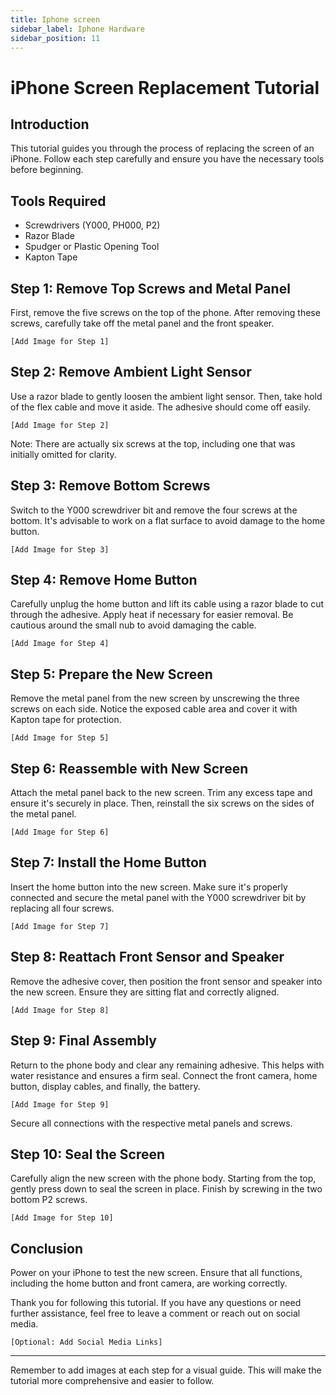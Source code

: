 ```yaml
---
title: Iphone screen
sidebar_label: Iphone Hardware
sidebar_position: 11
---
```



# iPhone Screen Replacement Tutorial

## Introduction

This tutorial guides you through the process of replacing the screen of an iPhone. Follow each step carefully and ensure you have the necessary tools before beginning.

## Tools Required

- Screwdrivers (Y000, PH000, P2)
- Razor Blade
- Spudger or Plastic Opening Tool
- Kapton Tape

## Step 1: Remove Top Screws and Metal Panel

First, remove the five screws on the top of the phone. After removing these screws, carefully take off the metal panel and the front speaker.

`[Add Image for Step 1]`

## Step 2: Remove Ambient Light Sensor

Use a razor blade to gently loosen the ambient light sensor. Then, take hold of the flex cable and move it aside. The adhesive should come off easily.

`[Add Image for Step 2]`

Note: There are actually six screws at the top, including one that was initially omitted for clarity.

## Step 3: Remove Bottom Screws

Switch to the Y000 screwdriver bit and remove the four screws at the bottom. It's advisable to work on a flat surface to avoid damage to the home button.

`[Add Image for Step 3]`

## Step 4: Remove Home Button
Carefully unplug the home button and lift its cable using a razor blade to cut through the adhesive. Apply heat if necessary for easier removal. Be cautious around the small nub to avoid damaging the cable.

`[Add Image for Step 4]`

## Step 5: Prepare the New Screen

Remove the metal panel from the new screen by unscrewing the three screws on each side. Notice the exposed cable area and cover it with Kapton tape for protection.

`[Add Image for Step 5]`

## Step 6: Reassemble with New Screen

Attach the metal panel back to the new screen. Trim any excess tape and ensure it's securely in place. Then, reinstall the six screws on the sides of the metal panel.

`[Add Image for Step 6]`

## Step 7: Install the Home Button

Insert the home button into the new screen. Make sure it's properly connected and secure the metal panel with the Y000 screwdriver bit by replacing all four screws.

`[Add Image for Step 7]`

## Step 8: Reattach Front Sensor and Speaker

Remove the adhesive cover, then position the front sensor and speaker into the new screen. Ensure they are sitting flat and correctly aligned.

`[Add Image for Step 8]`

## Step 9: Final Assembly
Return to the phone body and clear any remaining adhesive. This helps with water resistance and ensures a firm seal. Connect the front camera, home button, display cables, and finally, the battery.

`[Add Image for Step 9]`

Secure all connections with the respective metal panels and screws.

## Step 10: Seal the Screen

Carefully align the new screen with the phone body. Starting from the top, gently press down to seal the screen in place. Finish by screwing in the two bottom P2 screws.

`[Add Image for Step 10]`

## Conclusion

Power on your iPhone to test the new screen. Ensure that all functions, including the home button and front camera, are working correctly.

Thank you for following this tutorial. If you have any questions or need further assistance, feel free to leave a comment or reach out on social media.

`[Optional: Add Social Media Links]`

---

Remember to add images at each step for a visual guide. This will make the tutorial more comprehensive and easier to follow.
